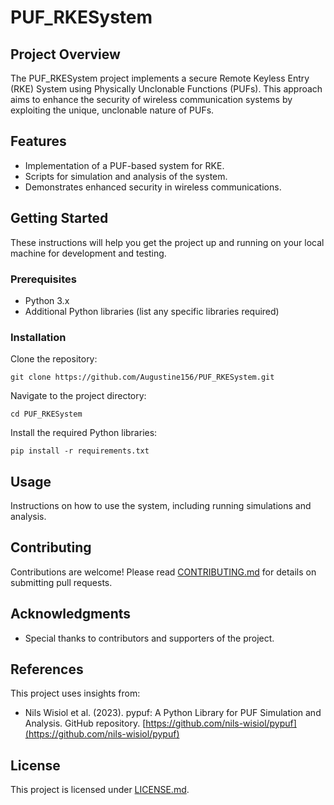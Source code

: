 
# PUF_RKESystem

## Project Overview
The PUF_RKESystem project implements a secure Remote Keyless Entry (RKE) System using Physically Unclonable Functions (PUFs). This approach aims to enhance the security of wireless communication systems by exploiting the unique, unclonable nature of PUFs.

## Features
- Implementation of a PUF-based system for RKE.
- Scripts for simulation and analysis of the system.
- Demonstrates enhanced security in wireless communications.

## Getting Started
These instructions will help you get the project up and running on your local machine for development and testing.

### Prerequisites
- Python 3.x
- Additional Python libraries (list any specific libraries required)

### Installation
Clone the repository:

```
git clone https://github.com/Augustine156/PUF_RKESystem.git
```

Navigate to the project directory:

```
cd PUF_RKESystem
```

Install the required Python libraries:

```
pip install -r requirements.txt
```

## Usage
Instructions on how to use the system, including running simulations and analysis.

## Contributing
Contributions are welcome! Please read [CONTRIBUTING.md](#) for details on submitting pull requests.

## Acknowledgments
- Special thanks to contributors and supporters of the project.

## References
This project uses insights from:
- Nils Wisiol et al. (2023). pypuf: A Python Library for PUF Simulation and Analysis. GitHub repository. [https://github.com/nils-wisiol/pypuf](https://github.com/nils-wisiol/pypuf)

## License
This project is licensed under [LICENSE.md](LICENSE.md).
